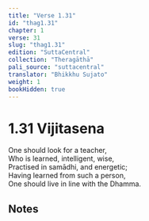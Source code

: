 ```yaml
---
title: "Verse 1.31"
id: "thag1.31"
chapter: 1
verse: 31
slug: "thag1.31"
edition: "SuttaCentral"
collection: "Theragāthā"
pali_source: "suttacentral"
translator: "Bhikkhu Sujato"
weight: 1
bookHidden: true
---
```


# 1.31 Vijitasena  

One should look for a teacher,  
Who is learned, intelligent, wise,  
Practised in samādhi, and energetic;  
Having learned from such a person,  
One should live in line with the Dhamma.

## Notes